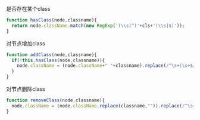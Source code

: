 是否存在某个class
``` javascript
function hasClass(node,classname){
  return node.className.match(new RegExp('(\\s|^)'+cls+'(\\s|$)'));
}
```

对节点增加class
``` javascript
function addClass(node,classname){
  if(!this.hasClass(node,classname)){
    node.className = (node.className+" "+classname).replace(/^\s+|\s+$/g,'');
  }
}
```

对节点删除class
``` javascript
function removeClass(node,classname){
  node.className = (node.className.replace(classname,"")).replace(/^\s+|\s+$/g,'');
}
```
